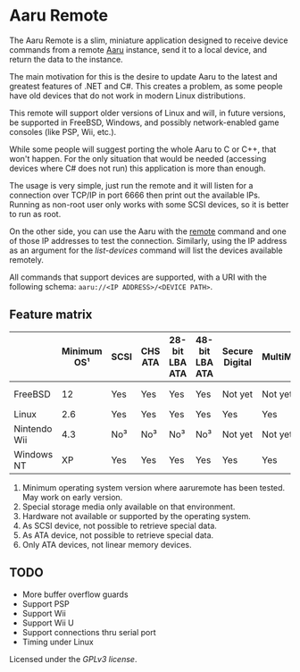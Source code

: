# Aaru Remote

The Aaru Remote is a slim, miniature application designed to receive device commands from a remote [Aaru](https://github.com/aaru-dps/Aaru)
instance, send it to a local device, and return the data to the instance.

The main motivation for this is the desire to update Aaru to the latest and greatest features of .NET and C#.
This creates a problem, as some people have old devices that do not work in modern Linux distributions.

This remote will support older versions of Linux and will, in future versions, be supported in FreeBSD, Windows, and possibly
network-enabled game consoles (like PSP, Wii, etc.).

While some people will suggest porting the whole Aaru to C or C++, that won't happen. For the only situation that
would be needed (accessing devices where C# does not run) this application is more than enough.

The usage is very simple, just run the remote and it will listen for a connection over TCP/IP in port 6666 then print out
the available IPs. Running as non-root user only works with some SCSI devices, so it is better to run as root.

On the other side, you can use the Aaru with the [remote](../remote.md) command and one of those IP addresses to test the
connection. Similarly, using the IP address as an argument for the *list-devices* command will list the devices available
remotely.

All commands that support devices are supported, with a URI with the following schema:
`aaru://<IP ADDRESS>/<DEVICE PATH>`.

## Feature matrix

|              | Minimum OS¹ | SCSI | CHS ATA | 28-bit LBA ATA | 48-bit LBA ATA | Secure Digital | MultiMediaCard | USB      | FireWire | PCMCIA | Special² |
|--------------|-------------|------|---------|----------------|----------------|----------------|----------------|----------|----------|--------|----------|
| FreeBSD      | 12          | Yes  | Yes     | Yes            | Yes            | Not yet        | Not yet        | Not yet⁴ | Not yet⁴ | No⁵    |          |
| Linux        | 2.6         | Yes  | Yes     | Yes            | Yes            | Yes            | Yes            | Yes      | Yes      | Yes⁶   |          |
| Nintendo Wii | 4.3         | No³  | No³     | No³            | No³            | Not yet        | Not yet        | Not yet  | No³      | No³    | Not yet  |
| Windows NT   | XP          | Yes  | Yes     | Yes            | Yes            | Yes            | Yes            | Yes      | Not yet⁴ | No⁵    |          |

1. Minimum operating system version where aaruremote has been tested. May work on early version.
2. Special storage media only available on that environment.
3. Hardware not available or supported by the operating system.
4. As SCSI device, not possible to retrieve special data.
5. As ATA device, not possible to retrieve special data.
6. Only ATA devices, not linear memory devices.

## TODO

- More buffer overflow guards
- Support PSP
- Support Wii
- Support Wii U
- Support connections thru serial port
- Timing under Linux

Licensed under the *GPLv3 license*.